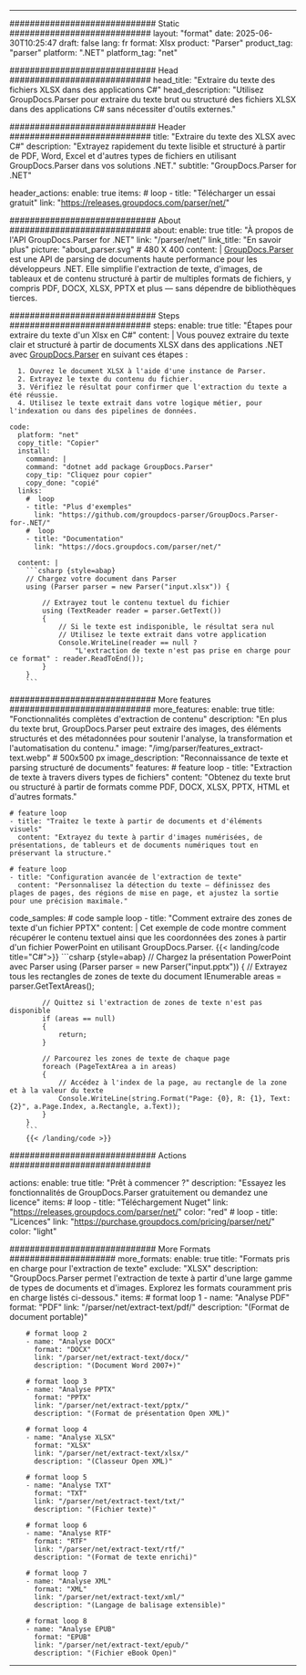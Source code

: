 


---
############################# Static ############################
layout: "format"
date:  2025-06-30T10:25:47
draft: false
lang: fr
format: Xlsx
product: "Parser"
product_tag: "parser"
platform: ".NET"
platform_tag: "net"

############################# Head ############################
head_title: "Extraire du texte des fichiers XLSX dans des applications C#"
head_description: "Utilisez GroupDocs.Parser pour extraire du texte brut ou structuré des fichiers XLSX dans des applications C# sans nécessiter d'outils externes."

############################# Header ############################
title: "Extraire du texte des XLSX avec C#" 
description: "Extrayez rapidement du texte lisible et structuré à partir de PDF, Word, Excel et d'autres types de fichiers en utilisant GroupDocs.Parser dans vos solutions .NET."
subtitle: "GroupDocs.Parser for .NET" 

header_actions:
  enable: true
  items:
    #  loop
    - title: "Télécharger un essai gratuit"
      link: "https://releases.groupdocs.com/parser/net/"
      
############################# About ############################
about:
    enable: true
    title: "À propos de l'API GroupDocs.Parser for .NET"
    link: "/parser/net/"
    link_title: "En savoir plus"
    picture: "about_parser.svg" # 480 X 400
    content: |
       [GroupDocs.Parser](/parser/net/) est une API de parsing de documents haute performance pour les développeurs .NET. Elle simplifie l'extraction de texte, d'images, de tableaux et de contenu structuré à partir de multiples formats de fichiers, y compris PDF, DOCX, XLSX, PPTX et plus — sans dépendre de bibliothèques tierces.

############################# Steps ############################
steps:
    enable: true
    title: "Étapes pour extraire du texte d'un Xlsx en C#"
    content: |
      Vous pouvez extraire du texte clair et structuré à partir de documents XLSX dans des applications .NET avec [GroupDocs.Parser](/parser/net/) en suivant ces étapes :
      
      1. Ouvrez le document XLSX à l'aide d'une instance de Parser.
      2. Extrayez le texte du contenu du fichier.
      3. Vérifiez le résultat pour confirmer que l'extraction du texte a été réussie.
      4. Utilisez le texte extrait dans votre logique métier, pour l'indexation ou dans des pipelines de données.
   
    code:
      platform: "net"
      copy_title: "Copier"
      install:
        command: |
        command: "dotnet add package GroupDocs.Parser"
        copy_tip: "Cliquez pour copier"
        copy_done: "copié"
      links:
        #  loop
        - title: "Plus d'exemples"
          link: "https://github.com/groupdocs-parser/GroupDocs.Parser-for-.NET/"
        #  loop
        - title: "Documentation"
          link: "https://docs.groupdocs.com/parser/net/"
          
      content: |
        ```csharp {style=abap}
        // Chargez votre document dans Parser
        using (Parser parser = new Parser("input.xlsx")) {

            // Extrayez tout le contenu textuel du fichier
            using (TextReader reader = parser.GetText()) 
            {
                // Si le texte est indisponible, le résultat sera nul
                // Utilisez le texte extrait dans votre application
                Console.WriteLine(reader == null ? 
                    "L'extraction de texte n'est pas prise en charge pour ce format" : reader.ReadToEnd());
            }
        }
        ```  

############################# More features ############################
more_features:
  enable: true
  title: "Fonctionnalités complètes d'extraction de contenu"
  description: "En plus du texte brut, GroupDocs.Parser peut extraire des images, des éléments structurés et des métadonnées pour soutenir l'analyse, la transformation et l'automatisation du contenu."
  image: "/img/parser/features_extract-text.webp" # 500x500 px
  image_description: "Reconnaissance de texte et parsing structuré de documents"
  features:
    # feature loop
    - title: "Extraction de texte à travers divers types de fichiers"
      content: "Obtenez du texte brut ou structuré à partir de formats comme PDF, DOCX, XLSX, PPTX, HTML et d'autres formats."

    # feature loop
    - title: "Traitez le texte à partir de documents et d'éléments visuels"
      content: "Extrayez du texte à partir d'images numérisées, de présentations, de tableurs et de documents numériques tout en préservant la structure."

    # feature loop
    - title: "Configuration avancée de l'extraction de texte"
      content: "Personnalisez la détection du texte — définissez des plages de pages, des régions de mise en page, et ajustez la sortie pour une précision maximale."
      
  code_samples:
    # code sample loop
    - title: "Comment extraire des zones de texte d'un fichier PPTX"
      content: |
        Cet exemple de code montre comment récupérer le contenu textuel ainsi que les coordonnées des zones à partir d'un fichier PowerPoint en utilisant GroupDocs.Parser.
        {{< landing/code title="C#">}}
        ```csharp {style=abap}
        //  Chargez la présentation PowerPoint avec Parser
        using (Parser parser = new Parser("input.pptx"))
        {
            // Extrayez tous les rectangles de zones de texte du document
            IEnumerable<PageTextArea> areas = parser.GetTextAreas();

            // Quittez si l'extraction de zones de texte n'est pas disponible
            if (areas == null)
            {
                return;
            }

            // Parcourez les zones de texte de chaque page
            foreach (PageTextArea a in areas)
            {
                // Accédez à l'index de la page, au rectangle de la zone et à la valeur du texte
                Console.WriteLine(string.Format("Page: {0}, R: {1}, Text: {2}", a.Page.Index, a.Rectangle, a.Text));
            }
        }
        ```
        {{< /landing/code >}}


############################# Actions ############################

actions:
  enable: true
  title: "Prêt à commencer ?"
  description: "Essayez les fonctionnalités de GroupDocs.Parser gratuitement ou demandez une licence"
  items:
    #  loop
    - title: "Téléchargement Nuget"
      link: "https://releases.groupdocs.com/parser/net/"
      color: "red"
        #  loop
    - title: "Licences"
      link: "https://purchase.groupdocs.com/pricing/parser/net/"
      color: "light"


############################# More Formats #####################
more_formats:
    enable: true
    title: "Formats pris en charge pour l'extraction de texte"
    exclude: "XLSX"
    description: "GroupDocs.Parser permet l'extraction de texte à partir d'une large gamme de types de documents et d'images. Explorez les formats couramment pris en charge listés ci-dessous."
    items: 
        # format loop 1
        - name: "Analyse PDF"
          format: "PDF"
          link: "/parser/net/extract-text/pdf/"
          description: "(Format de document portable)"
          
        # format loop 2
        - name: "Analyse DOCX"
          format: "DOCX"
          link: "/parser/net/extract-text/docx/"
          description: "(Document Word 2007+)"
          
        # format loop 3
        - name: "Analyse PPTX"
          format: "PPTX"
          link: "/parser/net/extract-text/pptx/"
          description: "(Format de présentation Open XML)"
          
        # format loop 4
        - name: "Analyse XLSX"
          format: "XLSX"
          link: "/parser/net/extract-text/xlsx/"
          description: "(Classeur Open XML)"
          
        # format loop 5
        - name: "Analyse TXT"
          format: "TXT"
          link: "/parser/net/extract-text/txt/"
          description: "(Fichier texte)"
          
        # format loop 6
        - name: "Analyse RTF"
          format: "RTF"
          link: "/parser/net/extract-text/rtf/"
          description: "(Format de texte enrichi)"
          
        # format loop 7
        - name: "Analyse XML"
          format: "XML"
          link: "/parser/net/extract-text/xml/"
          description: "(Langage de balisage extensible)"
          
        # format loop 8
        - name: "Analyse EPUB"
          format: "EPUB"
          link: "/parser/net/extract-text/epub/"
          description: "(Fichier eBook Open)"
         
          

---